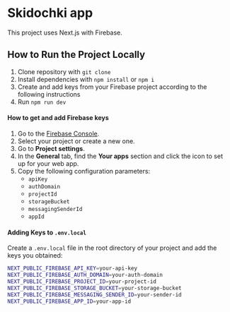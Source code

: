 # Skidochki app

This project uses Next.js with Firebase.

## How to Run the Project Locally

1. Clone repository with `git clone`
2. Install dependencies with `npm install` or `npm i`
3. Сreate and add keys from your Firebase project according to the following instructions
4. Run `npm run dev`

#### How to get and add Firebase keys

1. Go to the [Firebase Console](https://console.firebase.google.com/).
2. Select your project or create a new one.
3. Go to **Project settings**.
4. In the **General** tab, find the **Your apps** section and click the icon to set up for your web app.
5. Copy the following configuration parameters:
   - `apiKey`
   - `authDomain`
   - `projectId`
   - `storageBucket`
   - `messagingSenderId`
   - `appId`

#### Adding Keys to `.env.local`

Create a `.env.local` file in the root directory of your project and add the keys you obtained:

```bash
NEXT_PUBLIC_FIREBASE_API_KEY=your-api-key
NEXT_PUBLIC_FIREBASE_AUTH_DOMAIN=your-auth-domain
NEXT_PUBLIC_FIREBASE_PROJECT_ID=your-project-id
NEXT_PUBLIC_FIREBASE_STORAGE_BUCKET=your-storage-bucket
NEXT_PUBLIC_FIREBASE_MESSAGING_SENDER_ID=your-sender-id
NEXT_PUBLIC_FIREBASE_APP_ID=your-app-id
```
